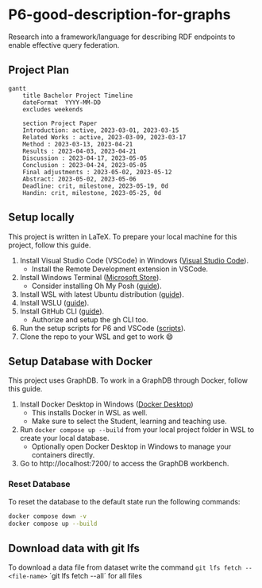 # P6-good-description-for-graphs
Research into a framework/language for describing RDF endpoints to enable effective query federation.

## Project Plan
```mermaid
gantt
    title Bachelor Project Timeline
    dateFormat  YYYY-MM-DD
    excludes weekends
    
    section Project Paper
    Introduction: active, 2023-03-01, 2023-03-15
    Related Works : active, 2023-03-09, 2023-03-17
    Method : 2023-03-13, 2023-04-21
    Results : 2023-04-03, 2023-04-21
    Discussion : 2023-04-17, 2023-05-05
    Conclusion : 2023-04-24, 2023-05-05
    Final adjustments : 2023-05-02, 2023-05-12
    Abstract: 2023-05-02, 2023-05-06
    Deadline: crit, milestone, 2023-05-19, 0d
    Handin: crit, milestone, 2023-05-25, 0d
```

## Setup locally
This project is written in LaTeX. To prepare your local machine for this project, follow this guide.

1. Install Visual Studio Code (VSCode) in Windows ([Visual Studio Code](https://code.visualstudio.com "Visual Studio Code website")).
   - Install the Remote Development extension in VSCode.
2. Install Windows Terminal ([Microsoft Store](https://www.microsoft.com/store/productId/9N0DX20HK701 "Windows Terminal in MS Store")).
   - Consider installing Oh My Posh ([guide](https://learn.microsoft.com/en-us/windows/terminal/tutorials/custom-prompt-setup "Oh My Posh tutorial")).
3. Install WSL with latest Ubuntu distribution ([guide](https://learn.microsoft.com/en-us/windows/wsl/install "Install Linux on Windows with WSL")).
4. Install WSLU ([guide](https://wslutiliti.es/wslu/install.html "wslu wiki")).
5. Install GitHub CLI ([guide](https://github.com/cli/cli/blob/trunk/docs/install_linux.md "Installing gh on Linux and BSD")).
   - Authorize and setup the gh CLI too.
6. Run the setup scripts for P6 and VSCode ([scripts](https://github.com/AAU-Dat/scripts "WSL setup scripts")).
7. Clone the repo to your WSL and get to work :smile:

## Setup Database with Docker
This project uses GraphDB. To work in a GraphDB through Docker, follow this guide.

1. Install Docker Desktop in Windows ([Docker Desktop](https://www.docker.com/ "Docker Website"))
   - This installs Docker in WSL as well.
   - Make sure to select the Student, learning and teaching use.
2. Run `docker compose up --build` from your local project folder in WSL to create your local database.
   - Optionally open Docker Desktop in Windows to manage your containers directly.
3. Go to http://localhost:7200/ to access the GraphDB workbench.

### Reset Database
To reset the database to the default state run the following commands:

```bash
docker compose down -v
docker compose up --build
```

## Download data with git lfs
To download a data file from dataset write the command `git lfs fetch --<file-name>`
        ´git lfs fetch --all´ for all files
